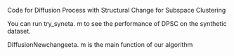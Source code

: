Code for Diffusion Process with Structural Change for Subspace Clustering

You can run try_syneta.  m to see the performance of DPSC on the synthetic dataset.

DiffusionNewchangeeta.  m is the main function of our algorithm
